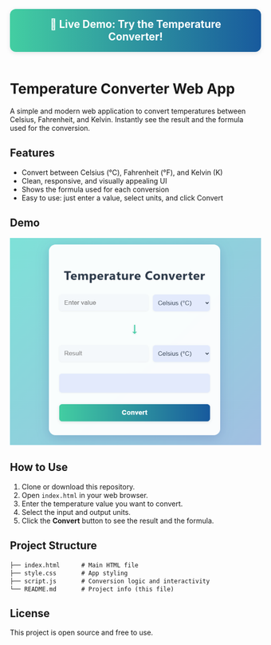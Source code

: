 

<p align="center">
  <a href="https://rajnikant357.github.io/temperature-converter/" target="_blank" style="display:inline-block;padding:18px 36px;font-size:1.3rem;font-weight:bold;background:linear-gradient(90deg,#43cea2 0%,#185a9d 100%);color:#fff;border-radius:12px;text-decoration:none;box-shadow:0 2px 8px rgba(44,62,80,0.13);margin:18px 0;">
    🚀 Live Demo: Try the Temperature Converter!
  </a>
</p>

# Temperature Converter Web App

A simple and modern web application to convert temperatures between Celsius, Fahrenheit, and Kelvin. Instantly see the result and the formula used for the conversion.

## Features
- Convert between Celsius (°C), Fahrenheit (°F), and Kelvin (K)
- Clean, responsive, and visually appealing UI
- Shows the formula used for each conversion
- Easy to use: just enter a value, select units, and click Convert

## Demo
![Screenshot](Screenshot.png) <!-- Add a screenshot if available -->

## How to Use
1. Clone or download this repository.
2. Open `index.html` in your web browser.
3. Enter the temperature value you want to convert.
4. Select the input and output units.
5. Click the **Convert** button to see the result and the formula.

## Project Structure
```
├── index.html      # Main HTML file
├── style.css       # App styling
├── script.js       # Conversion logic and interactivity
└── README.md       # Project info (this file)
```

## License
This project is open source and free to use.
